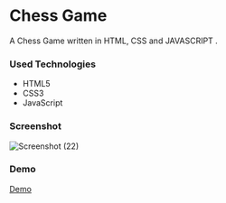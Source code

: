 <h1>Chess Game</h1>

<p>A Chess Game written in HTML, CSS and JAVASCRIPT .</p>


<h3>Used Technologies</h3>
<ul>
    <li>HTML5</li>
    <li>CSS3</li>
    <li>JavaScript</li>
</ul>

<h3> Screenshot </h3>

<img src="https://user-images.githubusercontent.com/66966120/125582506-237c66d8-8ac8-4bd1-b8f8-77d7bc2978ef.png" alt="Screenshot (22)" style="max-width:100%;">



<h3> Demo </h3>

<a href="https://sonamgupta136.github.io/Chess-Game/"> Demo </a>

<br>

